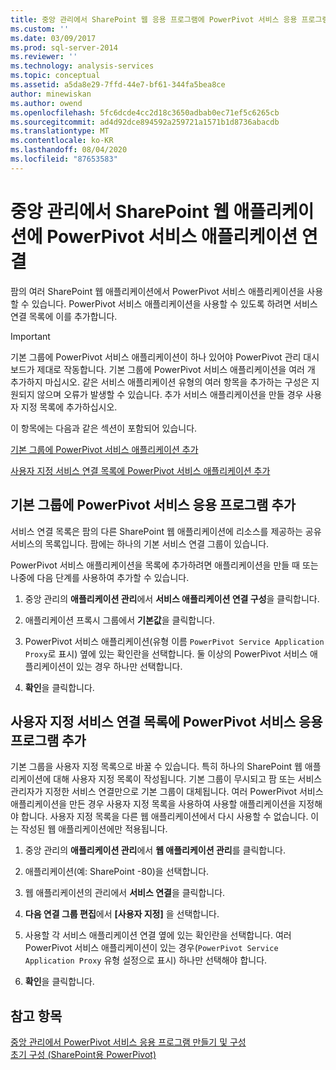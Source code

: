 ```yaml
---
title: 중앙 관리에서 SharePoint 웹 응용 프로그램에 PowerPivot 서비스 응용 프로그램 연결 | Microsoft Docs
ms.custom: ''
ms.date: 03/09/2017
ms.prod: sql-server-2014
ms.reviewer: ''
ms.technology: analysis-services
ms.topic: conceptual
ms.assetid: a5da8e29-7ffd-44e7-bf61-344fa5bea8ce
author: minewiskan
ms.author: owend
ms.openlocfilehash: 5fc6dcde4cc2d18c3650adbab0ec71ef5c6265cb
ms.sourcegitcommit: ad4d92dce894592a259721a1571b1d8736abacdb
ms.translationtype: MT
ms.contentlocale: ko-KR
ms.lasthandoff: 08/04/2020
ms.locfileid: "87653583"
---
```

# <a name="connect-a-powerpivot-service-application-to-a-sharepoint-web-application-in-central-administration"></a>중앙 관리에서 SharePoint 웹 애플리케이션에 PowerPivot 서비스 애플리케이션 연결
  팜의 여러 SharePoint 웹 애플리케이션에서 PowerPivot 서비스 애플리케이션을 사용할 수 있습니다. PowerPivot 서비스 애플리케이션을 사용할 수 있도록 하려면 서비스 연결 목록에 이를 추가합니다.  
  
> [!IMPORTANT]  
>  기본 그룹에 PowerPivot 서비스 애플리케이션이 하나 있어야 PowerPivot 관리 대시보드가 제대로 작동합니다. 기본 그룹에 PowerPivot 서비스 애플리케이션을 여러 개 추가하지 마십시오. 같은 서비스 애플리케이션 유형의 여러 항목을 추가하는 구성은 지원되지 않으며 오류가 발생할 수 있습니다. 추가 서비스 애플리케이션을 만들 경우 사용자 지정 목록에 추가하십시오.  
  
 이 항목에는 다음과 같은 섹션이 포함되어 있습니다.  
  
 [기본 그룹에 PowerPivot 서비스 애플리케이션 추가](#default)  
  
 [사용자 지정 서비스 연결 목록에 PowerPivot 서비스 애플리케이션 추가](#custom)  
  
##  <a name="add-powerpivot-services-application-to-the-default-group"></a><a name="default"></a>기본 그룹에 PowerPivot 서비스 응용 프로그램 추가  
 서비스 연결 목록은 팜의 다른 SharePoint 웹 애플리케이션에 리소스를 제공하는 공유 서비스의 목록입니다. 팜에는 하나의 기본 서비스 연결 그룹이 있습니다.  
  
 PowerPivot 서비스 애플리케이션을 목록에 추가하려면 애플리케이션을 만들 때 또는 나중에 다음 단계를 사용하여 추가할 수 있습니다.  
  
1.  중앙 관리의 **애플리케이션 관리**에서 **서비스 애플리케이션 연결 구성**을 클릭합니다.  
  
2.  애플리케이션 프록시 그룹에서 **기본값**을 클릭합니다.  
  
3.  PowerPivot 서비스 애플리케이션(유형 이름 `PowerPivot Service Application Proxy`로 표시) 옆에 있는 확인란을 선택합니다. 둘 이상의 PowerPivot 서비스 애플리케이션이 있는 경우 하나만 선택합니다.  
  
4.  **확인**을 클릭합니다.  
  
##  <a name="add-powerpivot-services-application-a-custom-service-association-list"></a><a name="custom"></a>사용자 지정 서비스 연결 목록에 PowerPivot 서비스 응용 프로그램 추가  
 기본 그룹을 사용자 지정 목록으로 바꿀 수 있습니다. 특히 하나의 SharePoint 웹 애플리케이션에 대해 사용자 지정 목록이 작성됩니다. 기본 그룹이 무시되고 팜 또는 서비스 관리자가 지정한 서비스 연결만으로 기본 그룹이 대체됩니다. 여러 PowerPivot 서비스 애플리케이션을 만든 경우 사용자 지정 목록을 사용하여 사용할 애플리케이션을 지정해야 합니다. 사용자 지정 목록을 다른 웹 애플리케이션에서 다시 사용할 수 없습니다. 이는 작성된 웹 애플리케이션에만 적용됩니다.  
  
1.  중앙 관리의 **애플리케이션 관리**에서 **웹 애플리케이션 관리**를 클릭합니다.  
  
2.  애플리케이션(예: SharePoint -80)을 선택합니다.  
  
3.  웹 애플리케이션의 관리에서 **서비스 연결**을 클릭합니다.  
  
4.  **다음 연결 그룹 편집**에서 **[사용자 지정]** 을 선택합니다.  
  
5.  사용할 각 서비스 애플리케이션 연결 옆에 있는 확인란을 선택합니다. 여러 PowerPivot 서비스 애플리케이션이 있는 경우(`PowerPivot Service Application Proxy` 유형 설정으로 표시) 하나만 선택해야 합니다.  
  
6.  **확인**을 클릭합니다.  
  
## <a name="see-also"></a>참고 항목  
 [중앙 관리에서 PowerPivot 서비스 응용 프로그램 만들기 및 구성](create-and-configure-power-pivot-service-application-in-ca.md)   
 [초기 구성 &#40;SharePoint용 PowerPivot&#41;](../../sql-server/install/initial-configuration-powerpivot-for-sharepoint.md)  
  
  
